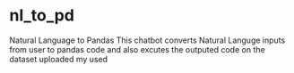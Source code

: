 # nl_to_pd
Natural Language to Pandas
This chatbot converts Natural Languge inputs from user to pandas code and also excutes the outputed code on the dataset uploaded my used
